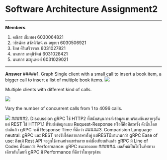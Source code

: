 # Software Architecture Assignment2
-----
**Members**
1. คณิสร เข็มทอง 6030064821
2. วชิรฉัตร สวัสดิวัตน์ ณ อยุธยา 6030506921
3. ธียศ ศิริเสรีวรรณ 6031027821
4. นนทกร เกตุนิรัตน์ 6031028421
5. นนทกร ตะบูนพงศ์ 6031029021
-----
**Answer**
#####1. Graph
Single client with a small call to insert a book item, a bigger call to insert a list of multiple book items.
<img src='C:\Users\World\Desktop\SoftArc\Assignment2\Old_man_Assignment2\Answers\ExerciseA\GraphInA.PNG'>

Multiple clients with different kind of calls.

<img src='C:\Users\World\Desktop\SoftArc\Assignment2\Old_man_Assignment2\Answers\ExerciseB\GraphInB.PNG'>

Vary the number of concurrent calls from 1 to 4096 calls.

<img src='C:\Users\World\Desktop\SoftArc\Assignment2\Old_man_Assignment2\Answers\ExerciseC\GraphInC.PNG'>
#####2. Discussion
gRPC ใช้ HTTP2 ที่สนับสนุนการส่งข้อมูลแบบพร้อมกันหลายๆอัน แต่ REST ใช้ HTTP1.1 ที่รับส่งข้อมูลแบบ Request-Response หรือก็คือทีละครั้ง ดังนั้นโดยปกติแล้ว gRPC จะมี Response Time ที่ดีกว่า 
#####3. Comparision
Language neutral: gRPC และ REST รองรับได้หลายภาษาทั้งคู่ แต่RESTมีมานานกว่า gRPC
Ease of use: ถึงแม้ Rest API จะถูกใช้งานอย่างแพร่หลาย แต่เมื่อเทียบกันแล้ว gRPC มี Line of Codes ที่น้อยกว่า 
Performance: gRPC ชนะขาดลอย
#####4.
ผลลัพธ์เป็นไปในทิศทางเดียวกันโดยที่ gRPC มี Performance ที่ดีกว่าในทุกๆด้าน
